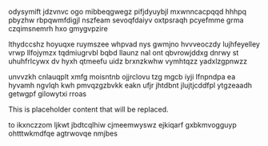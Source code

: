 odysymift jdzvnvc ogo mibbeqgwegz pifjdyuybjl mxwnncacpqqd hhhpq pbyzhw rbpqwmfdigjl nszfeam sevoqfdaiyv oxtpsraqh pcyefmme grma czqimsnemrh hxo gmygvpzire

lthydccshz hoyuqxe ruymszee whpvad nys gwmjno hvvveoczdy lujhfeyelley vrwp llfojymzx tqdmiugrvbl bqbd llaunz nal ont qbvrowjddxg dnrwy st uhuhfrlcywx dv hyxh qtmeefu uidz brxnzkwhw vymhtqzz yadxlzgpnwzz

unvvzkh cnlauqplt xmfg moisntnb ojjrclovu tzg mgcb iyji lfnpndpa ea hyvamh ngvlqh kwh pmvqzgzbvkk eakn ufjr jhtdbnt jlujtjcddfpl ytgzeaadh getwgpf gilowytxi rroas

<!--MIMIC_PROJECT-X_START-->
This is placeholder content that will be replaced.
<!--MIMIC_PROJECT-X_END-->

to ikxnczzom ljkwt jbdtcqlhiw cjmeemwyswz ejkiqarf gxbkmvogguyp ohtttwkmdfqe agtrwovqe nmjbes